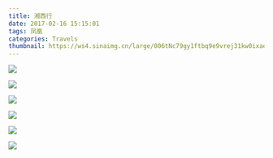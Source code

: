 ```yaml
---
title: 湘西行
date: 2017-02-16 15:15:01
tags: 凤凰
categories: Travels
thumbnail: https://ws4.sinaimg.cn/large/006tNc79gy1ftbq9e9vrej31kw0ixadk.jpg
---
```


<!-- more -->

![](https://ws1.sinaimg.cn/large/006tNc79gy1ftbqakbbfxj31kw16o1kx.jpg)

![](https://ws4.sinaimg.cn/large/006tNc79gy1ftbqbfpo9pj31kw16o1kx.jpg)

![](https://ws1.sinaimg.cn/large/006tNc79gy1ftbqbw4a7cj31kw16o7g3.jpg)

![](https://ws1.sinaimg.cn/large/006tNc79gy1ftbqcb5xz6j31kw16oqv0.jpg)

![](https://ws1.sinaimg.cn/large/006tNc79gy1ftbqcl1zy6j31kw16o7v8.jpg)

![](https://ws1.sinaimg.cn/large/006tNc79gy1ftbqcyjsfej31bg1ragyq.jpg)